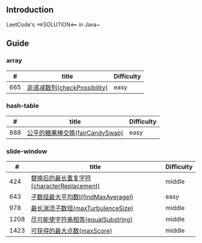 ## Introduction
LeetCode's ==>SOLUTION<== in Java~

## Guide
### array
|  #     | title                                                                                                                                                 |       Difficulty |
|  ----  | ----                                                                                                                                                  | ----             |
| 665    | [非递减数列(checkPossibility)](https://github.com/Marshal1996/LeetCode-Java/blob/master/docs/array/CheckPossibility.md)                                |easy

### hash-table
|  #     | title                                                                                                                                                 |       Difficulty |
|  ----  | ----                                                                                                                                                  | ----             |
| 888    | [公平的糖果棒交换(fairCandySwap)](https://github.com/Marshal1996/LeetCode-Java/blob/master/docs/hashtable/FairCandySwap.md)                            |easy

### slide-window
|  #     | title                                                                                                                                                  |       Difficulty |
|  ----  | ----                                                                                                                                                   | ----             |
| 424    | [替换后的最长重复字符(characterReplacement)](https://github.com/Marshal1996/LeetCode-Java/blob/master/docs/slidewindow/CharacterReplacement.md)          |middle  
| 643    | [子数组最大平均数I(findMaxAverageⅠ)](https://github.com/Marshal1996/LeetCode-Java/blob/master/docs/slidewindow/FindMaxAverage.md)                       |easy  
| 978    | [最长湍流子数组(maxTurbulenceSize)](https://github.com/Marshal1996/LeetCode-Java/blob/master/docs/slidewindow/MaxTurbulenceSize.md)                     |middle  
| 1208   | [尽可能使字符串相等(equalSubstring)](https://github.com/Marshal1996/LeetCode-Java/blob/master/docs/slidewindow/EqualSubstring.md)                        |middle  
| 1423   | [可获得的最大点数(maxScore)](https://github.com/Marshal1996/LeetCode-Java/blob/master/docs/slidewindow/MaxScore.md)                                      |middle  


